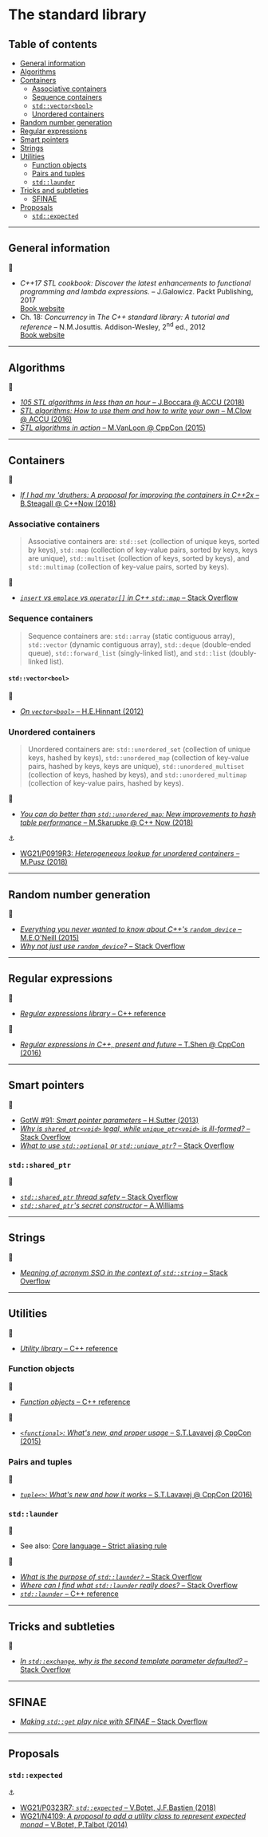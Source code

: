 # The standard library

## Table of contents

* [General information](#general-information)
* [Algorithms](#algorithms)
* [Containers](#containers)
	* [Associative containers](#associative-containers)
	* [Sequence containers](#sequence-containers)
	* [`std::vector<bool>`](#stdvectorbool)
	* [Unordered containers](#unordered-containers)
* [Random number generation](#random-number-generation)
* [Regular expressions]($regular-expressions)
* [Smart pointers](#smart-pointers)
* [Strings](#strings)
* [Utilities](#utilities)
	* [Function objects](#function-objects)
	* [Pairs and tuples](#pairs-and-tuples)
	* [`std::launder`](#std-launder)
* [Tricks and subtleties](#tricks-and-subtleties)
	* [SFINAE](#sfinae)
* [Proposals](#proposals)
	* [`std::expected`](#stdexpected)

---

## General information

:book:

* *C++17 STL cookbook: Discover the latest enhancements to functional programming and lambda expressions.* &ndash; J.Galowicz. Packt Publishing, 2017\
[Book website](https://www.packtpub.com/application-development/c17-stl-cookbook)
* Ch. 18: *Concurrency* in *The C++ standard library: A tutorial and reference* &ndash; N.M.Josuttis. Addison-Wesley, 2<sup>nd</sup> ed., 2012\
[Book website](http://www.cppstdlib.com/)

---

## Algorithms

:movie_camera:

* [*105 STL algorithms in less than an hour* &ndash; J.Boccara @ ACCU (2018)](https://www.youtube.com/watch?v=bXkWuUe9V2I)
* [*STL algorithms: How to use them and how to write your own* &ndash; M.Clow @ ACCU (2016)](https://www.youtube.com/watch?v=3nXLxMYXgWs)
* [*STL algorithms in action* &ndash; M.VanLoon @ CppCon (2015)](https://www.youtube.com/watch?v=eidEEmGLQcU)

---

## Containers

:movie_camera:

* [*If I had my 'druthers: A proposal for improving the containers in C++2x* &ndash; B.Steagall @ C++Now (2018)](https://www.youtube.com/watch?v=bAE0qteS4Rk)

### Associative containers

> Associative containers are: `std::set` (collection of unique keys, sorted by keys), `std::map` (collection of key-value pairs, sorted by keys, keys are unique), `std::multiset` (collection of keys, sorted by keys), and `std::multimap` (collection of key-value pairs, sorted by keys).

:link:

* [*`insert` vs `emplace` vs `operator[]` in C++ `std::map`* &ndash; Stack Overflow](https://stackoverflow.com/questions/17172080/insert-vs-emplace-vs-operator-in-c-map)

### Sequence containers

> Sequence containers are: `std::array` (static contiguous array), `std::vector` (dynamic contiguous array), `std::deque` (double-ended queue), `std::forward_list` (singly-linked list), and `std::list` (doubly-linked list).

#### `std::vector<bool>`

:link:

* [*On `vector<bool>`* &ndash; H.E.Hinnant (2012)](https://howardhinnant.github.io/onvectorbool.html)

### Unordered containers

> Unordered containers are: `std::unordered_set` (collection of unique keys, hashed by keys), `std::unordered_map` (collection of key-value pairs, hashed by keys, keys are unique), `std::unordered_multiset` (collection of keys, hashed by keys), and `std::unordered_multimap` (collection of key-value pairs, hashed by keys).

:movie_camera:

* [*You can do better than `std::unordered_map`: New improvements to hash table performance* &ndash; M.Skarupke @ C++ Now (2018)](https://www.youtube.com/watch?v=M2fKMP47slQ)

:anchor:

* [WG21/P0919R3: *Heterogeneous lookup for unordered containers* &ndash; M.Pusz (2018)](http://www.open-std.org/jtc1/sc22/wg21/docs/papers/2018/p0919r3.html)

---

## Random number generation

:link:

* [*Everything you never wanted to know about C++'s `random_device`* &ndash; M.E.O'Neill (2015)](http://www.pcg-random.org/posts/cpps-random_device.html)
* [*Why not just use `random_device`?* &ndash; Stack Overflow](https://stackoverflow.com/questions/39288595/why-not-just-use-random-device)

---

## Regular expressions

:link:

* [*Regular expressions library* &ndash; C++ reference](https://en.cppreference.com/w/cpp/regex)

:movie_camera:

* [*Regular expressions in C++, present and future* &ndash; T.Shen @ CppCon (2016)](https://www.youtube.com/watch?v=N_rkHzhXueo)

---

## Smart pointers

:link:

* [GotW #91: *Smart pointer parameters* &ndash; H.Sutter (2013)](https://herbsutter.com/2013/06/05/gotw-91-solution-smart-pointer-parameters/)
* [*Why is `shared_ptr<void>` legal, while `unique_ptr<void>` is ill-formed?* &ndash; Stack Overflow](https://stackoverflow.com/questions/39288891/why-is-shared-ptrvoid-legal-while-unique-ptrvoid-is-ill-formed)
* [*What to use `std::optional` or `std::unique_ptr`?* &ndash; Stack Overflow](https://stackoverflow.com/questions/44856701/what-to-use-stdoptional-or-stdunique-ptr?rq=1)

### `std::shared_ptr`

:link:

* [*`std::shared_ptr` thread safety* &ndash; Stack Overflow](https://stackoverflow.com/questions/14482830/stdshared-ptr-thread-safety)
* [*`std::shared_ptr`'s secret constructor* &ndash; A.Williams](https://www.justsoftwaresolutions.co.uk/cplusplus/shared-ptr-secret-constructor.html)

---

## Strings

:link:

* [*Meaning of acronym SSO in the context of `std::string`* &ndash; Stack Overflow](https://stackoverflow.com/questions/10315041/meaning-of-acronym-sso-in-the-context-of-stdstring)

---

## Utilities

:link:

* [*Utility library* &ndash; C++ reference](https://en.cppreference.com/w/cpp/utility)

### Function objects

:link:

* [*Function objects* &ndash; C++ reference](https://en.cppreference.com/w/cpp/utility/functional)

:movie_camera:

* [*`<functional>`: What's new, and proper usage* &ndash; S.T.Lavavej @ CppCon (2015)](https://www.youtube.com/watch?v=zt7ThwVfap0)

### Pairs and tuples

:movie_camera:

* [*`tuple<>`: What's new and how it works* &ndash; S.T.Lavavej @ CppCon (2016)](https://www.youtube.com/watch?v=JhgWFYfdIho)

### `std::launder`

:memo:

* See also: [Core language &ndash; Strict aliasing rule](core_language.md#strict-aliasing-rule)

:link:

* [*What is the purpose of `std::launder?`* &ndash; Stack Overflow](https://stackoverflow.com/questions/39382501/what-is-the-purpose-of-stdlaunder)
* [*Where can I find what `std::launder` really does?* &ndash; Stack Overflow](https://stackoverflow.com/questions/53268089/where-can-i-find-what-stdlaunder-really-does)
* [*`std::launder`* &ndash; C++ reference](https://en.cppreference.com/w/cpp/utility/launder)

---

## Tricks and subtleties

:link:

* [*In `std::exchange`, why is the second template parameter defaulted?* &ndash; Stack Overflow](https://stackoverflow.com/questions/34876969/in-stdexchange-why-is-the-second-template-parameter-defaulted)

---

## SFINAE

* [*Making `std::get` play nice with SFINAE* &ndash; Stack Overflow](https://stackoverflow.com/questions/41708491/making-stdget-play-nice-with-sfinae)

---

## Proposals

### `std::expected`

:anchor:

* [WG21/P0323R7: *`std::expected`* &ndash; V.Botet, J.F.Bastien (2018)](http://www.open-std.org/jtc1/sc22/wg21/docs/papers/2018/p0323r7.html)
* [WG21/N4109: *A proposal to add a utility class to represent expected monad* &ndash; V.Botet, P.Talbot (2014)](http://www.open-std.org/jtc1/sc22/wg21/docs/papers/2014/n4109.pdf)

<!-- https://stackoverflow.com/questions/38779985/why-cant-stdtupleint-be-trivially-copyable -->
